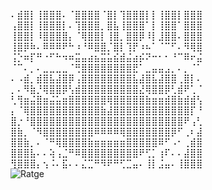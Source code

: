 ⠄⣾⣿⡇⢸⣿⣿⣿⠄⠈⣿⣿⣿⣿⠈⣿⡇⢹⣿⣿⣿⡇⡇⢸⣿⣿⡇⣿⣿⣿  
⢠⣿⣿⡇⢸⣿⣿⣿⡇⠄⢹⣿⣿⣿⡀⣿⣧⢸⣿⣿⣿⠁⡇⢸⣿⣿⠁⣿⣿⣿  
⢸⣿⣿⡇⠸⣿⣿⣿⣿⡄⠈⢿⣿⣿⡇⢸⣿⡀⣿⣿⡿⠸⡇⣸⣿⣿⠄⣿⣿⣿  
⢸⣿⡿⠷⠄⠿⠿⠿⠟⠓⠰⠘⠿⣿⣿⡈⣿⡇⢹⡟⠰⠦⠁⠈⠉⠋⠄⠻⢿⣿  
⢨⡑⠶⡏⠛⠐⠋⠓⠲⠶⣭⣤⣴⣦⣭⣥⣮⣾⣬⣴⡮⠝⠒⠂⠂⠘⠉⠿⠖⣬  
⠈⠉⠄⡀⠄⣀⣀⣀⣀⠈⢛⣿⣿⣿⣿⣿⣿⣿⣿⣟⠁⣀⣤⣤⣠⡀⠄⡀⠈⠁  
⠄⠠⣾⡀⣾⣿⣧⣼⣿⡿⢠⣿⣿⣿⣿⣿⣿⣿⣿⣧⣼⣿⣧⣼⣿⣿⢀⣿⡇⠄  
⡀⠄⠻⣷⡘⢿⣿⣿⡿⢣⣾⣿⣿⣿⣿⣿⣿⣿⣿⣿⣜⢿⣿⣿⡿⢃⣾⠟⢁⠈  
⢃⢻⣶⣬⣿⣶⣬⣥⣶⣿⣿⣿⣿⣿⣿⢿⣿⣿⣿⣿⣿⣷⣶⣶⣾⣿⣷⣾⣾⢣  
⡄⠈⢿⣿⣿⣿⣿⣿⣿⣿⣿⣿⣿⣿⣷⣼⣿⣿⣿⣿⣿⣿⣿⣿⣿⣿⣿⣿⡏⠘  
⣿⡐⠘⣿⣿⣿⣿⣿⣿⣿⣿⣿⣿⣿⣿⣿⣿⣿⣿⣿⣿⣿⣿⣿⣿⣿⣿⠟⢠⢃  
⣿⣷⡀⠈⠻⣿⣿⣿⣿⣿⣿⣿⣿⠿⠿⠿⠿⢿⣿⣿⣿⣿⣿⣿⣿⡿⠋⢀⠆⣼  
⣿⣿⣷⡀⠄⠈⠛⢿⣿⣿⣿⣿⣷⣶⣶⣶⣶⣶⣿⣿⣿⣿⣿⠿⠋⠠⠂⢀⣾⣿  
⣿⣿⣿⣧⠄⠄⢵⢠⣈⠛⠿⣿⣿⣿⣿⣿⣿⣿⣿⣿⠟⢋⡁⢰⠏⠄⠄⣼⣿⣿  
⢻⣿⣿⣿⡄⢢⠨⠄⣯⠄⠄⣌⣉⠛⠻⠟⠛⢋⣉⣤⠄⢸⡇⣨⣤⠄⢸⣿⣿⣿  
![Ratge](https://github.com/CheesyCheese60/lmao/blob/master/Rat.gif)  

